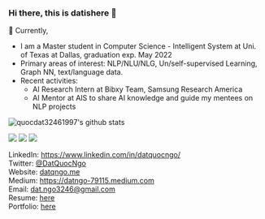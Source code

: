 ### Hi there, this is datishere 👋

🔭 Currently,
 - I am a Master student in Computer Science - Intelligent System at Uni. of Texas at Dallas, graduation exp. May 2022
 - Primary areas of interest: NLP/NLU/NLG, Un/self-supervised Learning, Graph NN, text/language data.
 - Recent activities:
   - AI Research Intern at Bibxy Team, Samsung Research America
   - AI Mentor at AIS to share AI knowledge and guide my mentees on NLP projects
 
![quocdat32461997's github stats](https://github-readme-stats.vercel.app/api?username=quocdat32461997&show_icons=true&theme=radical&count_private=true)

![](https://img.shields.io/badge/-Python-informational?logo=Python&color=9F9393)
![](https://img.shields.io/badge/-TensorFlow-informational?logo=TensorFlow&color=F2EFEF)
![](https://img.shields.io/badge/-AWS-informational?logo=AWS&color=FFCCCC)

LinkedIn: https://www.linkedin.com/in/datquocngo/ \
Twitter: [@DatQuocNgo](https://twitter.com/DatQuocNgo) \
Website: [datqngo.me](datqngo.me) \
Medium: https://datngo-79115.medium.com \
Email: [dat.ngo3246@gmail.com](mailto:dat.ngo3246@gmail.com) \
Resume: [here](https://drive.google.com/file/d/1YCcqCXW5z3EjiIBQg1x4XaIw8mvjkniP/view?usp=sharing) \
Portfolio: [here](https://kind-ginger-256.notion.site/machine-learning-portfolio-448355abb41b4b728989b5249f1dffa5)
